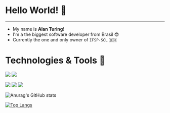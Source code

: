 # Hello World! 👋️
---
- My name is **Alan Turing**!
- I'm a the biggest software developer from Brasil 😎
- Currently the one and only owner of `IFSP-SCL` 🇧🇷 
# Technologies & Tools 🔧  

![](https://img.shields.io/badge/Linux-FCC624?style=for-the-badge&logo=linux&logoColor=black) ![](https://img.shields.io/badge/Tails%20-56347C?&style=for-the-badge&logo=tails&logoColor=white)

![](https://img.shields.io/badge/Python-3776AB?style=for-the-badge&logo=python&logoColor=white) ![](https://img.shields.io/badge/JavaScript-323330?style=for-the-badge&logo=javascript&logoColor=F7DF1E) ![](https://img.shields.io/badge/Markdown-000000?style=for-the-badge&logo=markdown&logoColor=white)

![Anurag's GitHub stats](https://github-readme-stats.vercel.app/api?username=anuraghazra&show_icons=true&theme=great-gatsby) 

[![Top Langs](https://github-readme-stats.vercel.app/api/top-langs/?username=anuraghazra&hide_progress=true&theme=great-gatsby)](https://github.com/anuraghazra/github-readme-stats)
